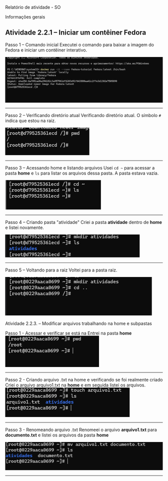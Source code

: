 Relatório de atividade - SO

Informações gerais


## Atividade 2.2.1 – Iniciar um contêiner Fedora

Passo 1 – Comando inicial
Executei o comando para baixar a imagem do Fedora e iniciar um contêiner interativo.

![Comando inicial](image1.png)

---

Passo 2 – Verificando diretório atual
Verificando diretório atual. O símbolo `#` indica que estou na raiz.

![Verificando diretório atual](image2.png)

---

Passo 3 – Acessando home e listando arquivos
Usei `cd ~` para acessar a pasta **home** e `ls` para listar os arquivos dessa pasta. A pasta estava vazia.

![Acessando home e listando arquivos](image3.png)

---

Passo 4 – Criando pasta "atividade"
Criei a pasta **atividade** dentro de **home** e listei novamente.

![Criando pasta "atividade"](image4.png)

---

Passo 5 – Voltando para a raiz
Voltei para a pasta raiz.

![Voltando para a raiz](image5.png)

Atividade 2.2.3. – Modificar arquivos trabalhando na home e subpastas

Passo 1 - Acessar e verificar se está na 
Entrei na pasta **home**
![Verificação](image6.png)

---

Passo 2 - Criando arquivo .txt na home e verificando se foi realmente criado
Criei o arquivo arquivo1.txt na **home** e em seguida listei os arquivos.
![Criação de arquivo .txt](image7.png)

---

Passo 3 - Renomeando arquivo .txt
Renomeei o arquivo **arquivo1.txt** para **documento.txt** e listei os arquivos da pasta **home**

![Renomeando arquivo .txt](image8.png)

---